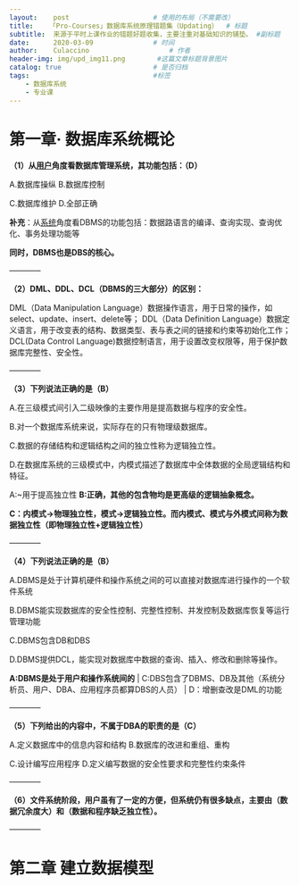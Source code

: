 ```yaml
---
layout:    post   				    # 使用的布局（不需要改）
title:    「Pro-Courses」数据库系统原理错题集（Updating）  # 标题 
subtitle:  来源于平时上课作业的错题好题收集，主要注重对基础知识的铺垫。 #副标题
date:      2020-03-09 				# 时间
author:    Culaccino					# 作者
header-img: img/upd_img11.png        #这篇文章标题背景图片
catalog: true 						# 是否归档
tags:								#标签
    - 数据库系统
    - 专业课
---
```




# 第一章· 数据库系统概论

**（1）从<u>用户</u>角度看数据库管理系统，其功能包括：（D）**

A.数据库操纵		B.数据库控制

C.数据库维护		D.全部正确

**补充**：从<u>系统</u>角度看DBMS的功能包括：数据路语言的编译、查询实现、查询优化、事务处理功能等

**同时，DBMS也是DBS的核心。**

————

**（2）DML、DDL、DCL（DBMS的三大部分）的区别：**

DML（Data Manipulation Language）数据操作语言，用于日常的操作，如select、update、insert、delete等；  DDL（Data Definition Language）数据定义语言，用于改变表的结构、数据类型、表与表之间的链接和约束等初始化工作；  DCL(Data Control Language)数据控制语言，用于设置改变权限等，用于保护数据库完整性、安全性。

————

**（3）下列说法正确的是（B）**

A.在三级模式间引入二级映像的主要作用是提高数据与程序的安全性。

B.对一个数据库系统来说，实际存在的只有物理级数据库。

C.数据的存储结构和逻辑结构之间的独立性称为逻辑独立性。

D.在数据库系统的三级模式中，内模式描述了数据库中全体数据的全局逻辑结构和特征。

A:~用于提高独立性     **B:正确，其他的包含物均是更高级的逻辑抽象概念。**

**C：内模式->物理独立性，模式->逻辑独立性。而内模式、模式与外模式间称为数据独立性（即物理独立性+逻辑独立性）**

————

**（4）下列说法正确的是（B）**

A.DBMS是处于计算机硬件和操作系统之间的可以直接对数据库进行操作的一个软件系统

B.DBMS能实现数据库的安全性控制、完整性控制、并发控制及数据库恢复等运行管理功能

C.DBMS包含DB和DBS

D.DBMS提供DCL，能实现对数据库中数据的查询、插入、修改和删除等操作。

**A:DBMS是处于用户和操作系统间的**   |  C:DBS包含了DBMS、DB及其他（系统分析员、用户、DBA、应用程序员都算DBS的人员）  |  D：增删查改是DML的功能

————

**（5）下列给出的内容中，不属于DBA的职责的是（C）**

A.定义数据库中的信息内容和结构			B.数据库的改进和重组、重构

C.设计编写应用程序							  	D.定义编写数据的安全性要求和完整性约束条件

————

**（6）文件系统阶段，用户虽有了一定的方便，但系统仍有很多缺点，主要由（数据冗余度大）和（数据和程序缺乏独立性）。**

————

# 第二章 建立数据模型



